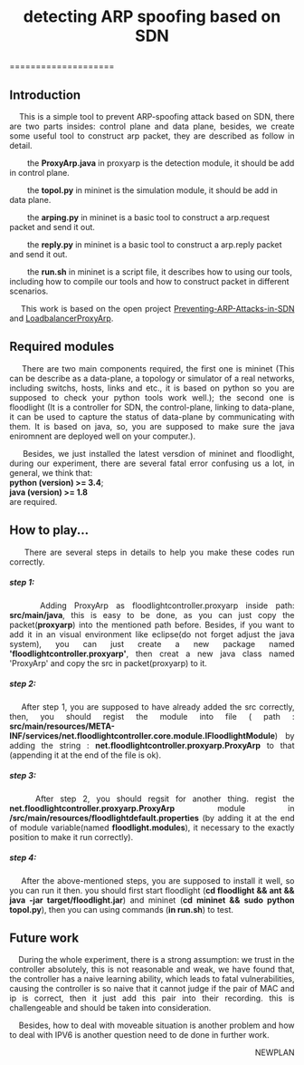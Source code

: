 # <p align="center">detecting ARP spoofing based on SDN</p>
====================
<h2>Introduction</h2>
<p align="justify">&nbsp;&nbsp;&nbsp;&nbsp;This is a simple tool to prevent ARP-spoofing attack based on SDN, there are two parts insides: control plane and data plane, besides, we create some useful tool to construct arp packet, they are described as follow in detail.</p>
<p>&nbsp;&nbsp;&nbsp;&nbsp;&nbsp;&nbsp;&nbsp;&nbsp;the <b>ProxyArp.java</b> in proxyarp is the detection module, it should be add in control plane.</p>
<p>&nbsp;&nbsp;&nbsp;&nbsp;&nbsp;&nbsp;&nbsp;&nbsp;the <b>topol.py</b> in mininet is the simulation module, it should be add in data plane.</p>
<p>&nbsp;&nbsp;&nbsp;&nbsp;&nbsp;&nbsp;&nbsp;&nbsp;the <b>arping.py</b> in mininet is a basic tool to construct a arp.request packet and send it out.</p>
<p>&nbsp;&nbsp;&nbsp;&nbsp;&nbsp;&nbsp;&nbsp;&nbsp;the <b>reply.py</b> in mininet is a basic tool to construct a arp.reply packet and send it out.</p>
<p>&nbsp;&nbsp;&nbsp;&nbsp;&nbsp;&nbsp;&nbsp;&nbsp;the <b>run.sh</b> in mininet is a script file, it describes how to using our tools, including how to compile our tools and how to construct packet in different scenarios.</p>
<p align="justify">&nbsp;&nbsp;&nbsp;&nbsp;This work is based on the open project <a href="https://github.com/wuyouke/Preventing-ARP-Attacks-in-SDN">Preventing-ARP-Attacks-in-SDN</a> and <a href="https://github.com/somiltg/LoadbalancerProxyArp">LoadbalancerProxyArp</a>.</p>

<h2>Required modules</h2>
<p align="justify">&nbsp;&nbsp;&nbsp;&nbsp;There are two main components required, the first one is mininet (This can be describe as a data-plane, a topology or simulator of a real networks, including switchs, hosts, links and etc., it is based on python so you are supposed to check your python tools work well.); the second one is floodlight (It is a controller for SDN, the control-plane, linking to data-plane, it can be used to capture the status of data-plane by communicating with them. It is based on java, so, you are supposed to make sure the java eniromnent are deployed well on your computer.).</p>
<p align="justify">&nbsp;&nbsp;&nbsp;&nbsp;Besides, we just installed the latest versdion of mininet and floodlight, during our experiment, there are several fatal error confusing us a lot, in general, we think that:</br><b>python (version) >= 3.4</b>;</br><b>java  (version)  >= 1.8</b> </br>are required.</p>

<h2>How to play...</h2>
<p align="justify">&nbsp;&nbsp;&nbsp;&nbsp;There are several steps in details to help you make these codes run correctly.</p>
<h5>step 1:</h5>
<p align="justify">&nbsp;&nbsp;&nbsp;&nbsp;Adding ProxyArp as floodlightcontroller.proxyarp inside path: <b>src/main/java</b>, this is easy to be done, as you can just copy the packet(<b>proxyarp</b>) into the mentioned path before. Besides, if you want to add it in an visual environment like eclipse(do not forget adjust the java system), you can just create a new package named <b>'floodlightcontroller.proxyarp'</b>, then creat a new java class named 'ProxyArp' and copy the src in packet(proxyarp) to it.</p>
<h5>step 2:</h5>
<p align="justify">&nbsp;&nbsp;&nbsp;&nbsp;After step 1, you are supposed to have already added the src correctly, then, you should regist the module into file ( path : <b>src/main/resources/META-INF/services/net.floodlightcontroller.core.module.IFloodlightModule</b>) by adding the string : <b>net.floodlightcontroller.proxyarp.ProxyArp</b> to that (appending it at the end of the file is ok).</p>
<h5>step 3:</h5>
<p align="justify">&nbsp;&nbsp;&nbsp;&nbsp;After step 2, you should regsit for another thing. regist the <b>net.floodlightcontroller.proxyarp.ProxyArp</b> module in <b>/src/main/resources/floodlightdefault.properties</b> (by adding it at the end of module variable(named <b>floodlight.modules</b>), it necessary to the exactly position to make it run correctly).</p>
<h5>step 4:</h5>
<p align="justify">&nbsp;&nbsp;&nbsp;&nbsp;After the above-mentioned steps, you are supposed to install it well, so you can run it then. you should first start floodlight (<b>cd floodlight && ant && java -jar target/floodlight.jar</b>) and mininet (<b>cd mininet && sudo python topol.py</b>), then you can using commands (<b>in run.sh</b>) to test.</p>

<h2>Future work</h2>
<p align="justify">&nbsp;&nbsp;&nbsp;&nbsp;During the whole experiment, there is a strong assumption: we trust in the controller absolutely, this is not reasonable and weak, we have found that, the controller has a naive learning ability, which leads to fatal vulnerabilities, causing the controller is so naive that it cannot judge if the pair of MAC and ip is correct, then it just add this pair into their recording. this is challengeable and should be taken into consideration.</p>
<p align="justify">&nbsp;&nbsp;&nbsp;&nbsp;Besides, how to deal with moveable situation is another problem and how to deal with IPV6 is another question need to de done in further work.</p>

<p align="right">NEWPLAN</p>
